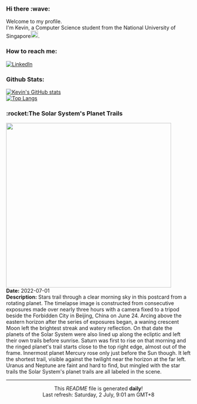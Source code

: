 <h3>Hi there :wave:</h3>

Welcome to my profile.   
I'm Kevin, a Computer Science student from the National University of Singapore<img src="https://img.icons8.com/color/96/000000/singapore-circular.png" width="20px"/>.</p>

<h3>How to reach me: </h3>
<a href="https://www.linkedin.com/in/kevin-foong/"><img alt="LinkedIn" src="https://img.shields.io/badge/linkedin-%230077B5.svg?&style=for-the-badge&logo=linkedin&logoColor=white" /></a> 

<h3>Github Stats: </h3> 

[![Kevin's GitHub stats](https://github-readme-stats.vercel.app/api?username=kevin9foong&theme=tokyonight)](https://github.com/anuraghazra/github-readme-stats) <br/>
[![Top Langs](https://github-readme-stats.vercel.app/api/top-langs/?username=kevin9foong&layout=compact&theme=tokyonight)](https://github.com/anuraghazra/github-readme-stats)

<h3>:rocket:The Solar System&#39;s Planet Trails</h3> 
<img width="450" src="https:&#x2F;&#x2F;apod.nasa.gov&#x2F;apod&#x2F;image&#x2F;2207&#x2F;Star-trail-of-planets.jpg" /><br/>
<b>Date:</b> 2022-07-01<br/>
<b>Description:</b> Stars trail through a clear morning sky in this postcard from a rotating planet. The timelapse image is constructed from consecutive exposures made over nearly three hours with a camera fixed to a tripod beside the Forbidden City in Beijing, China on June 24. Arcing above the eastern horizon after the series of exposures began, a waning crescent Moon left the brightest streak and watery reflection. On that date the planets of the Solar System were also lined up along the ecliptic and left their own trails before sunrise.  Saturn was first to rise on that morning and the ringed planet&#39;s trail starts close to the top right edge, almost out of the frame. Innermost planet Mercury rose only just before the Sun though. It left the shortest trail, visible against the twilight near the horizon at the far left. Uranus and Neptune are faint and hard to find, but mingled with the star trails the Solar System&#39;s planet trails are all labeled in the scene.<br/>

------------
<p align="center">This <i>README</i> file is generated <b>daily</b>!</br>
Last refresh: Saturday, 2 July, 9:01 am GMT+8<br />